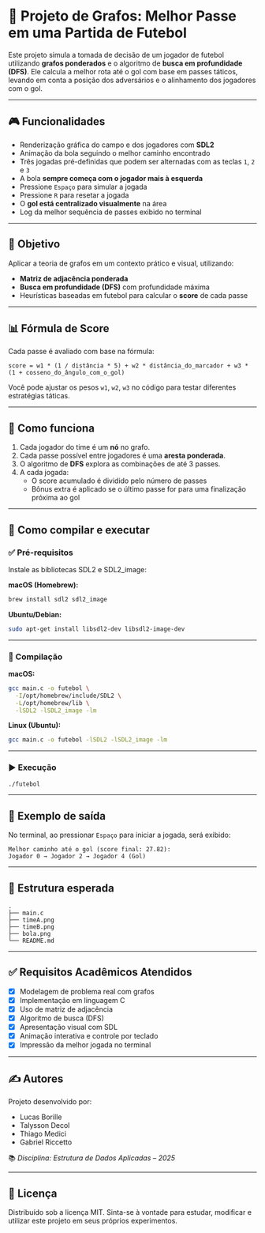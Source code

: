 # 🔁 Projeto de Grafos: Melhor Passe em uma Partida de Futebol

Este projeto simula a tomada de decisão de um jogador de futebol utilizando **grafos ponderados** e o algoritmo de **busca em profundidade (DFS)**. Ele calcula a melhor rota até o gol com base em passes táticos, levando em conta a posição dos adversários e o alinhamento dos jogadores com o gol.

---

## 🎮 Funcionalidades

- Renderização gráfica do campo e dos jogadores com **SDL2**
- Animação da bola seguindo o melhor caminho encontrado
- Três jogadas pré-definidas que podem ser alternadas com as teclas `1`, `2` e `3`
- A bola **sempre começa com o jogador mais à esquerda**
- Pressione `Espaço` para simular a jogada
- Pressione `R` para resetar a jogada
- O **gol está centralizado visualmente** na área
- Log da melhor sequência de passes exibido no terminal

---

## 🎯 Objetivo

Aplicar a teoria de grafos em um contexto prático e visual, utilizando:

- **Matriz de adjacência ponderada**
- **Busca em profundidade (DFS)** com profundidade máxima
- Heurísticas baseadas em futebol para calcular o **score** de cada passe

---

## 📊 Fórmula de Score

Cada passe é avaliado com base na fórmula:

```
score = w1 * (1 / distância * 5) + w2 * distância_do_marcador + w3 * (1 + cosseno_do_ângulo_com_o_gol)
```

Você pode ajustar os pesos `w1`, `w2`, `w3` no código para testar diferentes estratégias táticas.

---

## 🧠 Como funciona

1. Cada jogador do time é um **nó** no grafo.
2. Cada passe possível entre jogadores é uma **aresta ponderada**.
3. O algoritmo de **DFS** explora as combinações de até 3 passes.
4. A cada jogada:
   - O score acumulado é dividido pelo número de passes
   - Bônus extra é aplicado se o último passe for para uma finalização próxima ao gol

---

## 🧪 Como compilar e executar

### ✅ Pré-requisitos

Instale as bibliotecas SDL2 e SDL2_image:

**macOS (Homebrew):**

```bash
brew install sdl2 sdl2_image
```

**Ubuntu/Debian:**

```bash
sudo apt-get install libsdl2-dev libsdl2-image-dev
```

---

### 🔧 Compilação

**macOS:**

```bash
gcc main.c -o futebol \
  -I/opt/homebrew/include/SDL2 \
  -L/opt/homebrew/lib \
  -lSDL2 -lSDL2_image -lm
```

**Linux (Ubuntu):**

```bash
gcc main.c -o futebol -lSDL2 -lSDL2_image -lm
```

---

### ▶️ Execução

```bash
./futebol
```

---

## 🏁 Exemplo de saída

No terminal, ao pressionar `Espaço` para iniciar a jogada, será exibido:

```
Melhor caminho até o gol (score final: 27.82):
Jogador 0 → Jogador 2 → Jogador 4 (Gol)
```

---

## 📁 Estrutura esperada

```
.
├── main.c
├── timeA.png
├── timeB.png
├── bola.png
└── README.md
```

---

## ✅ Requisitos Acadêmicos Atendidos

- [x] Modelagem de problema real com grafos
- [x] Implementação em linguagem C
- [x] Uso de matriz de adjacência
- [x] Algoritmo de busca (DFS)
- [x] Apresentação visual com SDL
- [x] Animação interativa e controle por teclado
- [x] Impressão da melhor jogada no terminal

---

## ✍️ Autores

Projeto desenvolvido por:

- Lucas Borille  
- Talysson Decol  
- Thiago Medici  
- Gabriel Riccetto  

📚 *Disciplina: Estrutura de Dados Aplicadas – 2025*

---

## 📄 Licença

Distribuído sob a licença MIT. Sinta-se à vontade para estudar, modificar e utilizar este projeto em seus próprios experimentos.
